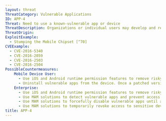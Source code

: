 ```yaml
---
layout: threat
ThreatCategory: Vulnerable Applications
ID: APP-4
Threat: Need to use a known-vulnerable app or device
ThreatDescription: Organizations or individual users may develop and rely upon specific apps or devices to complete necessary work. Knowledge of a serious vulnerability affecting such an app or device increases the risk associated with using it to accomplish that work. However, the impact of being unable to complete the work as a result of abstaining from use of the app or device, may be unacceptable.
ThreatOrigin:
ExploitExample:
  - Stumping the Mobile Chipset [^70]
CVEExample:
  - CVE-2016-5340
  - CVE-2016-2059
  - CVE-2016-2503
  - CVE-2016-2504
PossibleCountermeasures:
    Mobile Device User:
      - Use iOS and Android runtime permission features to remove risky permissions (e.g. GPS access, contact list access, etc.) from unsupported apps or apps with known vulnerabilities.
      - Uninstall vulnerable apps from the device. Once a patched version is available for download, redownload and install the app.
    Enterprise:
      - Use iOS and Android runtime permission features to remove risky permissions (e.g. GPS access, contact list access, etc.) from unsupported apps or apps with known vulnerabilities.
      - Use MAM solutions to detect vulnerable apps and prevent access to enterprise resources while the app is installed.
      - Use MAM solutions to forcefully disable vulnerable apps until a patch is available and installed.
      - Use MAM solutions to temporarily revoke access to sensitive device sensors or OS-provided services.
title: APP-4
---
```

